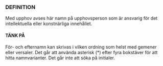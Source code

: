 ### DEFINITION
Med upphov avses här namn på upphovsperson som är ansvarig för det intellektuella eller konstnärliga innehållet.

#### TÄNK PÅ
För- och efternamn kan skrivas i vilken ordning som helst med gemener eller versaler. Det går att använda asterisk (*) efter fyra bokstäver för att hitta namnvarianter. Det går inte att söka på initialer.

